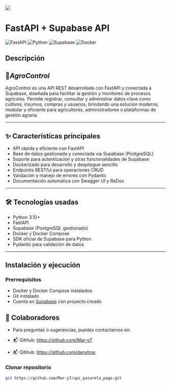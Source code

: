 <p align="left">
   <img src="https://img.shields.io/badge/STATUS-EN%20DESAROLLO-purple">
</p>

# FastAPI + Supabase API

![FastAPI](https://img.shields.io/badge/FastAPI-4.0-green)
![Python](https://img.shields.io/badge/Python-3.10-blue)
![Supabase](https://img.shields.io/badge/Supabase-PostgreSQL-blue)
![Docker](https://img.shields.io/badge/Docker-Enabled-blue)

## Descripción

## 🌱_AgroControl_
AgroControl es una API REST desarrollada con FastAPI y conectada a Supabase, diseñada para facilitar la gestión y monitoreo de procesos agrícolas. Permite registrar, consultar y administrar datos clave como cultivos, insumos, compras y usuarios, brindando una solución moderna, modular y eficiente para agricultores, administradores o plataformas de gestión agraria.

---

## ✨ Características principales

- API rápida y eficiente con FastAPI
- Base de datos gestionada y conectada vía Supabase (PostgreSQL)
- Soporte para autenticación y otras funcionalidades de Supabase
- Dockerizado para desarrollo y despliegue sencillo
- Endpoints RESTful para operaciones CRUD
- Validación y manejo de errores con Pydantic
- Documentación automática con Swagger UI y ReDoc

---


##  🛠️ Tecnologías usadas

- Python 3.10+
- FastAPI
- Supabase (PostgreSQL gestionado)
- Docker y Docker Compose
- SDK oficial de Supabase para Python
- Pydantic para validación de datos

---
## Instalación y ejecución

### Prerrequisitos

- Docker y Docker Compose instalados
- Git instalado
- Cuenta en [Supabase](https://supabase.com/) con proyecto creado

## 🤝 Colaboradores
- Para preguntas o sugerencias, puedes contactarnos en:

- 📬 GitHub: https://github.com/Mar-y7
- 📬 GitHub: https://github.com/danytrox


### Clonar repositorio

```bash
git https://github.com/Mar-y7/api_pasarela_pago.git
